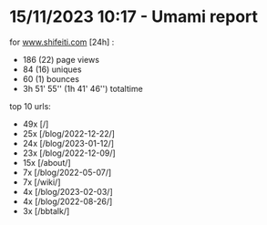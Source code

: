 # 15/11/2023 10:17 - Umami report
for www.shifeiti.com [24h] :

 - 186 (22) page views
 - 84 (16) uniques
 - 60 (1) bounces
 - 3h 51' 55'' (1h 41' 46'') totaltime


top 10 urls:
 - 49x [/]
 - 25x [/blog/2022-12-22/]
 - 24x [/blog/2023-01-12/]
 - 23x [/blog/2022-12-09/]
 - 15x [/about/]
 - 7x [/blog/2022-05-07/]
 - 7x [/wiki/]
 - 4x [/blog/2023-02-03/]
 - 4x [/blog/2022-08-26/]
 - 3x [/bbtalk/]



